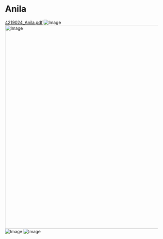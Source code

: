 # Anila
[4219024_Anila.pdf](https://github.com/user-attachments/files/21445637/4219024_Anila.pdf)
![Image](https://github.com/user-attachments/assets/2fee1cc3-58a5-4b17-90dc-df3f0c92d165)
<img width="942" height="670" alt="Image" src="https://github.com/user-attachments/assets/82bf9c4f-3374-4a84-95dd-07e8a5a2d4f4" />
![Image](https://github.com/user-attachments/assets/c8633621-73be-4f51-a573-f294ca4c9e80)
![Image](https://github.com/user-attachments/assets/86b1df72-fe99-4d7a-9020-ccaf5395cc39)
